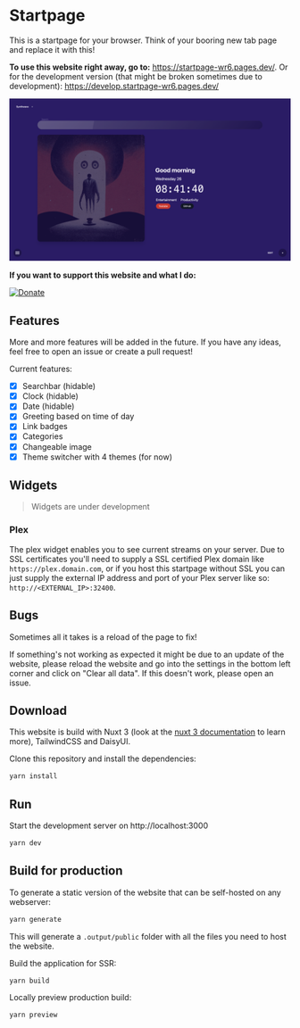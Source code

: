# Startpage

This is a startpage for your browser. Think of your booring new tab page and replace it with this!

**To use this website right away, go to:** <https://startpage-wr6.pages.dev/>. Or for the development version (that might be broken sometimes due to development): <https://develop.startpage-wr6.pages.dev/>

![Screenshot](assets/Screenshot%202022-10-26%20at%2008.41.41.png)

**If you want to support this website and what I do:** 

[![Donate](https://img.shields.io/badge/Donate-PayPal-green.svg)](https://www.paypal.com/donate/?hosted_button_id=HAA8RD9LJQ2ZW)

## 



## Features

More and more features will be added in the future. If you have any ideas, feel free to open an issue or create a pull request!

Current features:

-   [x]  Searchbar (hidable)
-   [x]  Clock (hidable)
-   [x]  Date (hidable)
-   [x]  Greeting based on time of day
-   [x]  Link badges
-   [x]  Categories
-   [x]  Changeable image
-   [x]  Theme switcher with 4 themes (for now)

## Widgets

> Widgets are under development

### Plex

The plex widget enables you to see current streams on your server. Due to SSL certificates you'll need to supply a SSL certified Plex domain like `https://plex.domain.com`, or if you host this startpage without SSL you can just supply the external IP address and port of your Plex server like so: `http://<EXTERNAL_IP>:32400`.

## Bugs

Sometimes all it takes is a reload of the page to fix!

If something's not working as expected it might be due to an update of the website, please reload the website and go into the settings in the bottom left corner and click on "Clear all data". If this doesn't work, please open an issue.


## Download

This website is build with Nuxt 3 (look at the [nuxt 3 documentation](https://v3.nuxtjs.org) to learn more), TailwindCSS and DaisyUI. 

Clone this repository and install the dependencies:

```bash
yarn install
```

## Run

Start the development server on http://localhost:3000

```bash
yarn dev
```

## Build for production

To generate a static version of the website that can be self-hosted on any webserver:

```bash
yarn generate
```

This will generate a `.output/public` folder with all the files you need to host the website.

Build the application for SSR:

```bash
yarn build
```

Locally preview production build:

```bash
yarn preview
```




